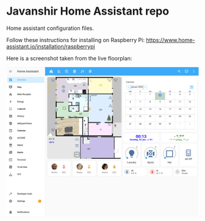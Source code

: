 # Javanshir Home Assistant repo 
Home assistant configuration files.

Follow these instructions for installing on Raspberry Pi:
https://www.home-assistant.io/installation/raspberrypi

Here is a screenshot taken from the live floorplan:

![Screenshot](www/screenshot.png)
